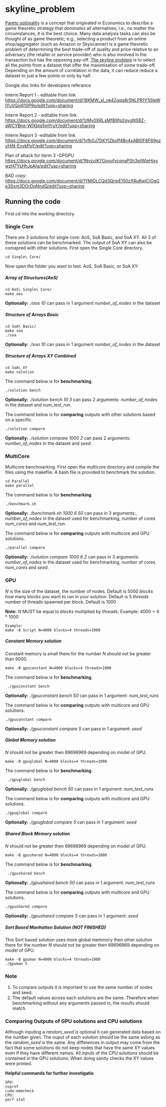 # skyline_problem
[Pareto optimality](https://en.wikipedia.org/wiki/Pareto_efficiency) is a concept that originated in Economics to describe a game theoretic strategy that *dominates* all alternatives; i.e., no matter the circumstances, it is the best choice. Many data analysis tasks can also be thought of as game theoretic; e.g., selecting a product from an online shop/aggregator (such as Amazon or Skyscanner) is a game theoretic problem of determining the best trade-off of quality and price relative to an adversary (the retailer or service provider) who is also involved in the transaction but has the opposing pay-off. [The skyline problem](http://delab.csd.auth.gr/papers/IISA2015tpm.pdf) is to select all the points from a dataset that offer the maximisation of *some* trade-off. Depending on the amount of correlation in the data, it can reduce reduce a dataset to just a few points or only by half.

Google doc links for developers referance

Interm Report 1 - editable from link
https://docs.google.com/document/d/18KMW_xI_nk4Zgqg8r5NLPR1Y1j5IeWIYuVQxi610P9s/edit?usp=sharing

Interm Report 2 - editable from link
https://docs.google.com/document/d/1zMy0XRLxMfB9fp2gygNS8Z-aWCYBne-WlXbtq5mYruY/edit?usp=sharing

Interm Report 3 -editable from link
https://docs.google.com/document/d/1vfb0J7DKYIZbsff4Bv4xABI0F8F69pzvHiN-EvvkPpY/edit?usp=sharing

Plan of attack for iterm 3 -GPGPU
https://docs.google.com/document/d/1NvzulK7GovufvcqnaPSh3plWleHjxywzH7YsHhJpAIg/edit?usp=sharing

BAD copy:
https://docs.google.com/document/d/1YMiDLCQd3QnpE150zXRuKwICiOqGe3Sxm3DOrDqNndQ/edit?usp=sharing



## Running the code 
First cd into the working directory.

### Single Core
There are 3 solutions for single core: AoS, SoA Basic, and SoA XY. All 3 of these solutions can be benchmarked. The output of SoA XY can also be comapred with other solutions.
First open the Single Core directory.
```
cd Single\ Core/
```
Now open the folder you want to test: AoS, SoA Basic, or SoA XY:
##### Array of Structures(AoS)
```
cd AoS\ Single\ Core/ 
make aos  

 ```
 **Optionally:** *./aos 10*  can pass in 1 argument *number_of_nodes* in the dataset
##### Structure of Arrays Basic
```
cd SoA\ Basic/
make soa  
./soa 
 ```
**Optionally:** *./soa 10*  can pass in 1 argument *number_of_nodes* in the dataset
##### Structure of Arrays XY Combined 
```
cd SoA\ XY
make solution
```
The command below is for **benchmarking**.
```
./solution bench
```
**Optionally:** *./solution bench 10 3*  can pass 2 arguments: *number_of_nodes* in the dataset and *num_test_run*.

The command below is for **comparing** outputs with other solutions based on a specific. 
```
./solution compare
``` 
**Optionally:** *./solution compare 1000 2*  can pass 2 arguments: *number_of_nodes* in the dataset and *seed*.
 

### MultiCore
Multicore benchmarking. First open the multicore directory and compile the files using the makefile. A bash file is provided to benchmark the solution. 
```
cd Parallel
make parallel
 ```
The command below is for **benchmarking**.
```
./benchmark.sh
```
**Optionally:** *./benchmark.sh 1000 6 50* can pass in 3 arguments:, *number_of_nodes* in the dataset used for benchmarking, number of cores *num_cores* and *num_test_run*.

The command below is for **comparing** outputs with multicore and GPU solutions.
```
./parallel compare
``` 
**Optionally:** *./solution compare 1000 6 2*  can pass in 3 arguments: *number_of_nodes* in the dataset used for benchmarking, number of cores *num_cores* and *seed*.

 ### GPU  
 *N* is the size of the dataset, the number of nodes. Default is 5000
 *blocks* how many blocks you want to run in your solution. Default is 5
 *threads* number of threads spawned per block. Default is 1000

 
 **Note:**  *N* MUST be equal to *blocks* multiplied by *threads*. Example: 4000 = 4 \* 1000 
 ```
 Example:
 make -B Script N=4000 blocks=4 threads=1000
 ```

 ##### Constant Memory solution 
Constant memory is small there for the number *N* should not be greater than 6000.
 ```
 make -B gpuconstant N=4000 blocks=4 threads=1000
 ```
 The command below is for **benchmarking**.
```
 ./gpuconstant bench
```
**Optionally:** *./gpuconstant bench 50* can pass in 1 argument: *num_test_runs*

The command below is for **comparing** outputs with multicore and GPU solutions.
```
./gpuconstant compare
``` 
**Optionally:** *./gpuconstant compare 5* can pass in 1 argument: *seed*
 
 
 ##### Global Memory solution
 *N* should not be greater then 69696969 depending on model of GPU.
  ```
 make -B gpuglobal N=4000 blocks=4 threads=1000
 ```
  The command below is for **benchmarking**.
```
 ./gpuglobal bench
```
**Optionally:** *./gpuglobal bench 50* can pass in 1 argument: *num_test_runs*

The command below is for **comparing** outputs with multicore and GPU solutions.
```
./gpuglobal compare
``` 
**Optionally:** *./gpuglobal compare 5* can pass in 1 argument: *seed*

 
 ##### Shared Block Memory solution
 *N* should not be greater then 69696969 depending on model of GPU.
  ```
 make -B gpushared N=4000 blocks=4 threads=1000
 ```
   The command below is for **benchmarking**.
```
 ./gpushared bench
```
**Optionally:** *./gpushared bench 50* can pass in 1 argument: *num_test_runs*

The command below is for **comparing** outputs with multicore and GPU solutions.
```
./gpushared compare
``` 
**Optionally:** *./gpushared compare 5* can pass in 1 argument: *seed*

 
 ##### Sort Based Manhatten Solution (NOT FINISHED)
This Sort based solution uses more global memmory then other solution there for the number *N* should not be greater then 69696969 depending on model of GPU.
  ```
 make -B gpuman N=4000 blocks=4 threads=1000
 ./gpuman 5
 ```

### Note 
1) To compare outputs it is important to use the same number of nodes and seed.
2) The default values across each solutions are the same. Therefore when benchmarking without any arguments passed in, the results should match.

 ### Comparing Outputs of GPU solutions and CPU solutions
Although inputing a *random_seed* is optional it can generated data based on the number given. The ouput of each solution should be the same aslong as the *random_seed* is the same. Any differences in output may come from the fact that some solutions do not keep nodes that have the same XY values even if they have different names. All inputs of the CPU solutions should be contained in the GPU solutions. When doing sanity checks the XY values were printed.

**Helpful commands for further investigatio**
```
GPU:
nvprof 
cuda-memcheck
CPU:
perf stat
```


